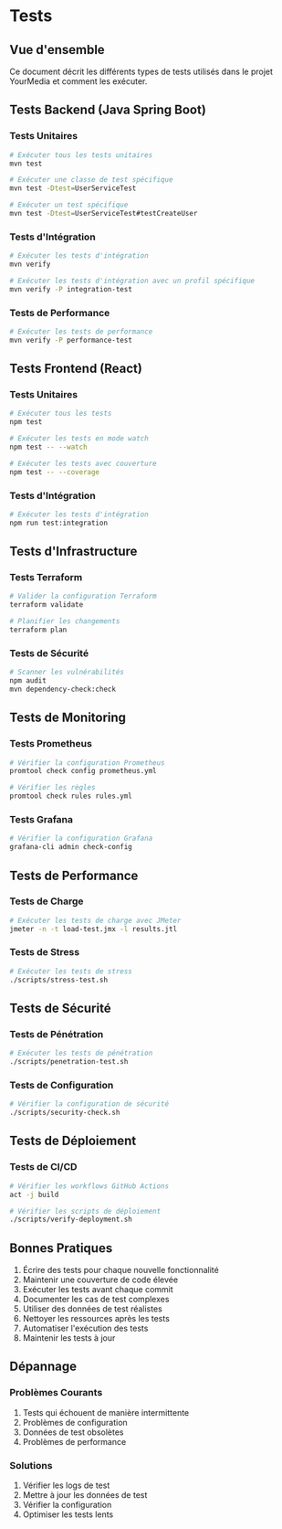 # Tests

## Vue d'ensemble

Ce document décrit les différents types de tests utilisés dans le projet YourMedia et comment les exécuter.

## Tests Backend (Java Spring Boot)

### Tests Unitaires

```bash
# Exécuter tous les tests unitaires
mvn test

# Exécuter une classe de test spécifique
mvn test -Dtest=UserServiceTest

# Exécuter un test spécifique
mvn test -Dtest=UserServiceTest#testCreateUser
```

### Tests d'Intégration

```bash
# Exécuter les tests d'intégration
mvn verify

# Exécuter les tests d'intégration avec un profil spécifique
mvn verify -P integration-test
```

### Tests de Performance

```bash
# Exécuter les tests de performance
mvn verify -P performance-test
```

## Tests Frontend (React)

### Tests Unitaires

```bash
# Exécuter tous les tests
npm test

# Exécuter les tests en mode watch
npm test -- --watch

# Exécuter les tests avec couverture
npm test -- --coverage
```

### Tests d'Intégration

```bash
# Exécuter les tests d'intégration
npm run test:integration
```

## Tests d'Infrastructure

### Tests Terraform

```bash
# Valider la configuration Terraform
terraform validate

# Planifier les changements
terraform plan
```

### Tests de Sécurité

```bash
# Scanner les vulnérabilités
npm audit
mvn dependency-check:check
```

## Tests de Monitoring

### Tests Prometheus

```bash
# Vérifier la configuration Prometheus
promtool check config prometheus.yml

# Vérifier les règles
promtool check rules rules.yml
```

### Tests Grafana

```bash
# Vérifier la configuration Grafana
grafana-cli admin check-config
```

## Tests de Performance

### Tests de Charge

```bash
# Exécuter les tests de charge avec JMeter
jmeter -n -t load-test.jmx -l results.jtl
```

### Tests de Stress

```bash
# Exécuter les tests de stress
./scripts/stress-test.sh
```

## Tests de Sécurité

### Tests de Pénétration

```bash
# Exécuter les tests de pénétration
./scripts/penetration-test.sh
```

### Tests de Configuration

```bash
# Vérifier la configuration de sécurité
./scripts/security-check.sh
```

## Tests de Déploiement

### Tests de CI/CD

```bash
# Vérifier les workflows GitHub Actions
act -j build

# Vérifier les scripts de déploiement
./scripts/verify-deployment.sh
```

## Bonnes Pratiques

1. Écrire des tests pour chaque nouvelle fonctionnalité
2. Maintenir une couverture de code élevée
3. Exécuter les tests avant chaque commit
4. Documenter les cas de test complexes
5. Utiliser des données de test réalistes
6. Nettoyer les ressources après les tests
7. Automatiser l'exécution des tests
8. Maintenir les tests à jour

## Dépannage

### Problèmes Courants

1. Tests qui échouent de manière intermittente
2. Problèmes de configuration
3. Données de test obsolètes
4. Problèmes de performance

### Solutions

1. Vérifier les logs de test
2. Mettre à jour les données de test
3. Vérifier la configuration
4. Optimiser les tests lents 